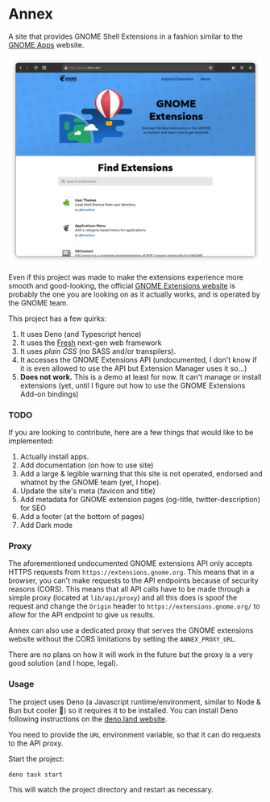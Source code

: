 # Annex

A site that provides GNOME Shell Extensions in a fashion similar to the
[GNOME Apps](https://apps.gnome.org) website.

![Screenshot](./.github/screenshot.png)

Even if this project was made to make the extensions experience more smooth and
good-looking, the official
[GNOME Extensions website](https://extensions.gnome.org) is probably the one you
are looking on as it actually works, and is operated by the GNOME team.

This project has a few quirks:

1. It uses Deno (and Typescript hence)
2. It uses the [Fresh](https://fresh.deno.dev) next-gen web framework
3. It uses _plain CSS_ (no SASS and/or transpilers).
4. It accesses the GNOME Extensions API (undocumented, I don't know if it is
   even allowed to use the API but Extension Manager uses it so...)
5. **Does not work.** This is a demo at least for now. It can't manage or
   install extensions (yet, until I figure out how to use the GNOME Extensions
   Add-on bindings)

### TODO

If you are looking to contribute, here are a few things that would like to be
implemented:

1. Actually install apps.
2. Add documentation (on how to use site)
3. Add a large & legible warning that this site is not operated, endorsed and
   whatnot by the GNOME team (yet, I hope).
4. Update the site's meta (favicon and title)
5. Add metadata for GNOME extension pages (og-title, twitter-description) for
   SEO
6. Add a footer (at the bottom of pages)
7. Add Dark mode

### Proxy

The aforementioned undocumented GNOME extensions API only accepts HTTPS requests
from `https://extensions.gnome.org`. This means that in a browser, you can't
make requests to the API endpoints because of security reasons (CORS). This
means that all API calls have to be made through a simple proxy (located at
`lib/api/proxy`) and all this does is spoof the request and change the `Origin`
header to `https://extensions.gnome.org/` to allow for the API endpoint to give
us results.

Annex can also use a dedicated proxy that serves the GNOME extensions website
without the CORS limitations by setting the `ANNEX_PROXY_URL`.

There are no plans on how it will work in the future but the proxy is a very
good solution (and I hope, legal).

### Usage

The project uses Deno (a Javascript runtime/environment, similar to Node & Bun
but cooler 🦕) so it requires it to be installed. You can install Deno following
instructions on the [deno.land website](https://deno.land).

You need to provide the `URL` environment variable, so that it can do requests
to the API proxy.

Start the project:

```
deno task start
```

This will watch the project directory and restart as necessary.
